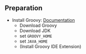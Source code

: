 ## Preparation

- Install Groovy: [Documentation](https://groovy-lang.org/documentation.html)
  - Download Groovy
  - Download JDK
  - set `GROOVY_HOME`
  - set `JAVA_HOME`
  - (Install Groovy IDE Extension)
